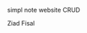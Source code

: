 simpl note website CRUD 

<!-- ![home page](https://github.com/AhmedAnwar-Gazy/php-router/blob/main/home_page.jpg)
![home page](https://github.com/AhmedAnwar-Gazy/php-router/blob/main/notes_page.jpg) -->

Ziad Fisal 


